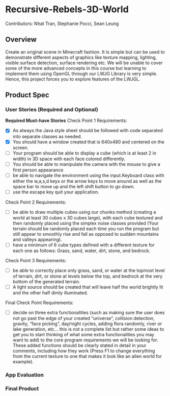 # Recursive-Rebels-3D-World
Contributors: Nhat Tran, Stephanie Pocci, Sean Leung
## Overview
Create an original scene in Minecraft fashion. It is simple but can be used to demonstrate different aspects of graphics like texture mapping, lighting, visible surface detection, surface rendering etc. We will be unable to cover some of the more advanced concepts in this course but learning to implement them using OpenGL through our LWJG Library is very simple. Hence, this project forces you to explore features of the LWJGL.

## Product Spec

### User Stories (Required and Optional)

**Required Must-have Stories**
Check Point 1 Requirements:
- [X] As always the Java style sheet should be followed with code separated into separate classes as needed.
- [X] You should have a window created that is 640x480 and centered on the screen.
- [ ] Your program should be able to display a cube (which is at least 2 in width) in 3D space with each face colored differently.
- [ ] You should be able to manipulate the camera with the mouse to give a first person appearance
- [ ] be able to navigate the environment using the input.Keyboard class with either the w,a,s,d keys or the arrow keys to move around as well as the space bar to move up and the left shift button to go down.
- [ ] use the escape key quit your application.

Check Point 2 Requirements:
- [ ] be able to draw multiple cubes using our chunks method (creating a world at least 30 cubes x 30 cubes large), with each cube textured and then randomly placed
using the simplex noise classes provided (Your terrain should be randomly placed each time you run the program but still appear to smoothly rise and fall as opposed to sudden mountains and valleys appearing).
- [ ] have a minimum of 6 cube types defined with a different texture for each one as follows: Grass, sand, water, dirt, stone, and bedrock.

Check Point 3 Requirements:
- [ ] be able to correctly place only grass, sand, or water at the topmost level of terrain, dirt, or stone at levels below the top, and bedrock at the very bottom of the generated terrain.
- [ ] A light source should be created that will leave half the world brightly lit and the other half dimly illuminated.

Final Check Point Requirements:
- [ ] decide on three extra functionalities (such as making sure the user does not go past the
edge of your created “universe”, collision detection, gravity, “face picking”, day/night cycles, adding
flora randomly, river or lake generation, etc… this is not a complete list but rather some ideas to get you
to start thinking of what some extra functionalities you may want to add) to the core program
requirements we will be looking for. These added functions should be clearly stated in detail in your
comments, including how they work (Press F1 to change everything from the current texture to one that
makes it look like an alien world for example).

### App Evaluation


### Final Product

